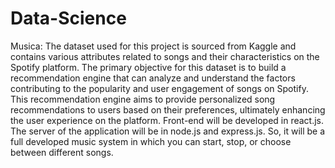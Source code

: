 # Data-Science

Musica:
The dataset used for this project is sourced from Kaggle and contains various attributes related to songs and their characteristics on the Spotify platform. The primary objective for this dataset is to build a recommendation engine that can analyze and understand the factors contributing to the popularity and user engagement of songs on Spotify. This recommendation engine aims to provide personalized song recommendations to users based on their preferences, ultimately enhancing the user experience on the platform. Front-end will be developed in react.js. The server of the application will be in node.js and express.js. So, it will be a full developed music system in which you can start, stop, or choose between different songs.  
